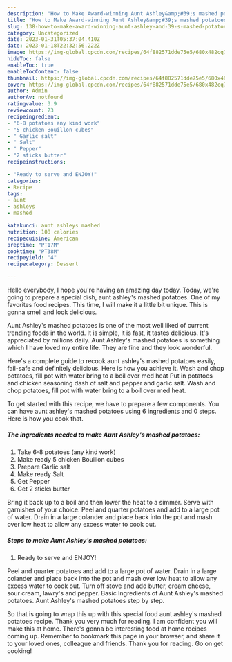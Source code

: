 ```yaml
---
description: "How to Make Award-winning Aunt Ashley&amp;#39;s mashed potatoes"
title: "How to Make Award-winning Aunt Ashley&amp;#39;s mashed potatoes"
slug: 138-how-to-make-award-winning-aunt-ashley-and-39-s-mashed-potatoes
category: Uncategorized
date: 2023-01-31T05:37:04.410Z
date: 2023-01-18T22:32:56.222Z
image: https://img-global.cpcdn.com/recipes/64f882571dde75e5/680x482cq70/aunt-ashleys-mashed-potatoes-recipe-main-photo.jpg
hideToc: false
enableToc: true
enableTocContent: false
thumbnail: https://img-global.cpcdn.com/recipes/64f882571dde75e5/680x482cq70/aunt-ashleys-mashed-potatoes-recipe-main-photo.jpg
cover: https://img-global.cpcdn.com/recipes/64f882571dde75e5/680x482cq70/aunt-ashleys-mashed-potatoes-recipe-main-photo.jpg
author: Admin
authorAv: notfound
ratingvalue: 3.9
reviewcount: 23
recipeingredient:
- "6-8 potatoes any kind work"
- "5 chicken Bouillon cubes"
- " Garlic salt"
- " Salt"
- " Pepper"
- "2 sticks butter"
recipeinstructions:

- "Ready to serve and ENJOY!"
categories:
- Recipe
tags:
- aunt
- ashleys
- mashed

katakunci: aunt ashleys mashed 
nutrition: 108 calories
recipecuisine: American
preptime: "PT17M"
cooktime: "PT38M"
recipeyield: "4"
recipecategory: Dessert

---
```



Hello everybody, I hope you're having an amazing day today. Today, we're going to prepare a special dish, aunt ashley&#39;s mashed potatoes. One of my favorites food recipes. This time, I will make it a little bit unique. This is gonna smell and look delicious.

Aunt Ashley&#39;s mashed potatoes is one of the most well liked of current trending foods in the world. It is simple, it is fast, it tastes delicious. It's appreciated by millions daily. Aunt Ashley&#39;s mashed potatoes is something which I have loved my entire life. They are fine and they look wonderful.

Here&#39;s a complete guide to recook aunt ashley&#39;s mashed potatoes easily, fail-safe and definitely delicious. Here is how you achieve it. Wash and chop potatoes, fill pot with water bring to a boil over med heat Put in potatoes and chicken seasoning dash of salt and pepper and garlic salt. Wash and chop potatoes, fill pot with water bring to a boil over med heat.


To get started with this recipe, we have to prepare a few components. You can have aunt ashley&#39;s mashed potatoes using 6 ingredients and 0 steps. Here is how you cook that.

<!--inarticleads1-->

##### The ingredients needed to make Aunt Ashley&#39;s mashed potatoes:

1. Take 6-8 potatoes (any kind work)
1. Make ready 5 chicken Bouillon cubes
1. Prepare  Garlic salt
1. Make ready  Salt
1. Get  Pepper
1. Get 2 sticks butter


Bring it back up to a boil and then lower the heat to a simmer. Serve with garnishes of your choice. Peel and quarter potatoes and add to a large pot of water. Drain in a large colander and place back into the pot and mash over low heat to allow any excess water to cook out. 

<!--inarticleads2-->

##### Steps to make Aunt Ashley&#39;s mashed potatoes:


1. Ready to serve and ENJOY!

Peel and quarter potatoes and add to a large pot of water. Drain in a large colander and place back into the pot and mash over low heat to allow any excess water to cook out. Turn off stove and add butter, cream cheese, sour cream, lawry&#39;s and pepper. Basic Ingredients of Aunt Ashley&#39;s mashed potatoes. Aunt Ashley&#39;s mashed potatoes step by step. 

So that is going to wrap this up with this special food aunt ashley&#39;s mashed potatoes recipe. Thank you very much for reading. I am confident you will make this at home. There's gonna be interesting food at home recipes coming up. Remember to bookmark this page in your browser, and share it to your loved ones, colleague and friends. Thank you for reading. Go on get cooking!
